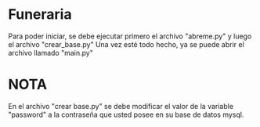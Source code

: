 # Funeraria

Para poder iniciar, se debe ejecutar primero el archivo "abreme.py" y luego el archivo "crear_base.py"
Una vez esté todo hecho, ya se puede abrir el archivo llamado "main.py"

# NOTA
En el archivo "crear base.py" se debe modificar el valor de la variable "password" a la contraseña que usted posee en su base de datos mysql.
